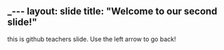 _---
layout: slide
title: "Welcome to our second slide!"
---
this is github teachers slide.
Use the left arrow to go back!

